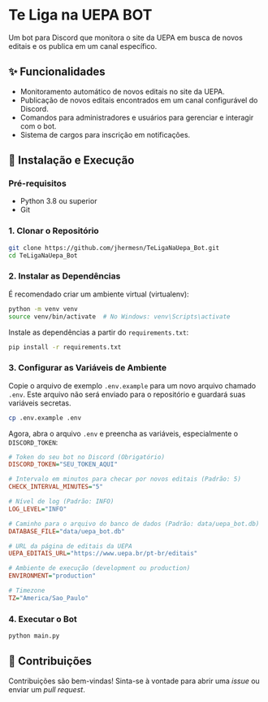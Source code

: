 # Te Liga na UEPA BOT

Um bot para Discord que monitora o site da UEPA em busca de novos editais e os publica em um canal específico.

## ✨ Funcionalidades

- Monitoramento automático de novos editais no site da UEPA.
- Publicação de novos editais encontrados em um canal configurável do Discord.
- Comandos para administradores e usuários para gerenciar e interagir com o bot.
- Sistema de cargos para inscrição em notificações.

## 🚀 Instalação e Execução

### Pré-requisitos

- Python 3.8 ou superior
- Git

### 1. Clonar o Repositório

```bash
git clone https://github.com/jhermesn/TeLigaNaUepa_Bot.git
cd TeLigaNaUepa_Bot
```

### 2. Instalar as Dependências

É recomendado criar um ambiente virtual (virtualenv):

```bash
python -m venv venv
source venv/bin/activate  # No Windows: venv\Scripts\activate
```

Instale as dependências a partir do `requirements.txt`:

```bash
pip install -r requirements.txt
```

### 3. Configurar as Variáveis de Ambiente

Copie o arquivo de exemplo `.env.example` para um novo arquivo chamado `.env`. Este arquivo não será enviado para o repositório e guardará suas variáveis secretas.

```bash
cp .env.example .env
```

Agora, abra o arquivo `.env` e preencha as variáveis, especialmente o `DISCORD_TOKEN`:

```ini
# Token do seu bot no Discord (Obrigatório)
DISCORD_TOKEN="SEU_TOKEN_AQUI"

# Intervalo em minutos para checar por novos editais (Padrão: 5)
CHECK_INTERVAL_MINUTES="5"

# Nível de log (Padrão: INFO)
LOG_LEVEL="INFO"

# Caminho para o arquivo do banco de dados (Padrão: data/uepa_bot.db)
DATABASE_FILE="data/uepa_bot.db"

# URL da página de editais da UEPA
UEPA_EDITAIS_URL="https://www.uepa.br/pt-br/editais"

# Ambiente de execução (development ou production)
ENVIRONMENT="production"

# Timezone
TZ="America/Sao_Paulo"
```

### 4. Executar o Bot

```bash
python main.py
```
## 🤝 Contribuições

Contribuições são bem-vindas! Sinta-se à vontade para abrir uma *issue* ou enviar um *pull request*. 